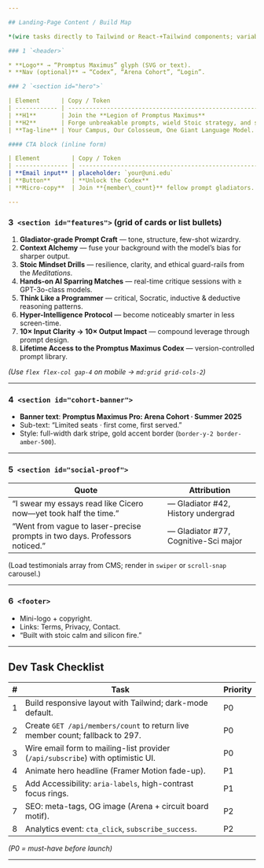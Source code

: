 ```yaml
---

## Landing-Page Content / Build Map

*(wire tasks directly to Tailwind or React-+Tailwind components; variable tokens in **{braces}**)*

### 1 `<header>`

* **Logo** → “Promptus Maximus” glyph (SVG or text).
* **Nav (optional)** → “Codex”, “Arena Cohort”, “Login”.

### 2 `<section id="hero">`

| Element      | Copy / Token                                                                                                                  | Dev notes                                                    |
| ------------ | ----------------------------------------------------------------------------------------------------------------------------- | ------------------------------------------------------------ |
| **H1**       | Join the **Legion of Promptus Maximus**                                                                                       | `class="text-4xl md:text-6xl font-extrabold tracking-tight"` |
| **H2**       | Forge unbreakable prompts, wield Stoic strategy, and spar with the world’s most advanced LLMs—no prior code or toga required. | `max-w-prose opacity-80`                                     |
| **Tag-line** | Your Campus, Our Colosseum, One Giant Language Model.                                                                         | place after H2, `italic`                                     |

#### CTA block (inline form)

| Element         | Copy / Token                                                                                                              | Dev notes                           |
| --------------- | ------------------------------------------------------------------------------------------------------------------------- | ----------------------------------- |
| **Email input** | placeholder: `your@uni.edu`                                                                                               | `class="w-full md:w-64 rounded-lg"` |
| **Button**      | **Unlock the Codex**                                                                                                      | `:hover:bg-rose-600`                |
| **Micro-copy**  | Join **{member\_count}** fellow prompt gladiators. <br>*(init `{member_count}=297`; fetch realtime from `members` table)* | small, muted                        |

---
```


### 3 `<section id="features">` (grid of cards or list bullets)

1. **Gladiator-grade Prompt Craft** — tone, structure, few-shot wizardry.
2. **Context Alchemy** — fuse your background with the model’s bias for sharper output.
3. **Stoic Mindset Drills** — resilience, clarity, and ethical guard-rails from the *Meditations*.
4. **Hands-on AI Sparring Matches** — real-time critique sessions with ≥ GPT-3o-class models.
5. **Think Like a Programmer** — critical, Socratic, inductive & deductive reasoning patterns.
6. **Hyper-Intelligence Protocol** — become noticeably smarter in less screen-time.
7. **10× Input Clarity → 10× Output Impact** — compound leverage through prompt design.
8. **Lifetime Access to the Promptus Maximus Codex** — version-controlled prompt library.

*(Use `flex flex-col gap-4` on mobile → `md:grid grid-cols-2`)*

---

### 4 `<section id="cohort-banner">`

* **Banner text**: **Promptus Maximus Pro: Arena Cohort ∙ Summer 2025**
* Sub-text: “Limited seats · first come, first served.”
* Style: full-width dark stripe, gold accent border (`border-y-2 border-amber-500`).

---

### 5 `<section id="social-proof">`

| Quote                                                                       | Attribution                          |
| --------------------------------------------------------------------------- | ------------------------------------ |
| “I swear my essays read like Cicero now—yet took half the time.”            | — Gladiator #42, History undergrad   |
| “Went from vague to laser-precise prompts in two days. Professors noticed.” | — Gladiator #77, Cognitive-Sci major |

(Load testimonials array from CMS; render in `swiper` or `scroll-snap` carousel.)

---

### 6 `<footer>`

* Mini-logo + copyright.
* Links: Terms, Privacy, Contact.
* “Built with stoic calm and silicon fire.”

---

## Dev Task Checklist

| # | Task                                                                            | Priority |
| - | ------------------------------------------------------------------------------- | -------- |
| 1 | Build responsive layout with Tailwind; dark-mode default.                       | P0       |
| 2 | Create `GET /api/members/count` to return live member count; fallback to 297.   | P0       |
| 3 | Wire email form to mailing-list provider (`/api/subscribe`) with optimistic UI. | P0       |
| 4 | Animate hero headline (Framer Motion fade-up).                                  | P1       |
| 5 | Add Accessibility: `aria-labels`, high-contrast focus rings.                    | P1       |
| 7 | SEO: meta-tags, OG image (Arena + circuit board motif).                         | P2       |
| 8 | Analytics event: `cta_click`, `subscribe_success`.                              | P2       |

*(P0 = must-have before launch)*

---
